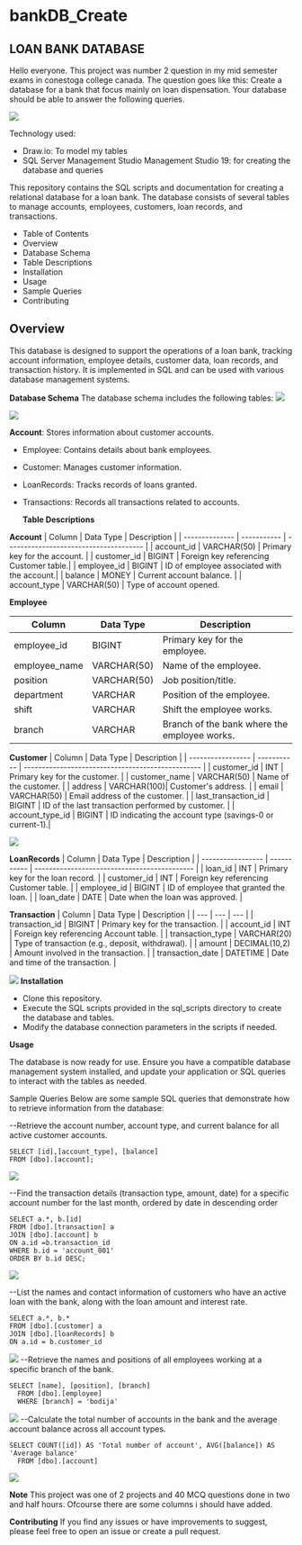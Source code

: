 # bankDB_Create

## LOAN BANK DATABASE 

Hello everyone. This project was number 2 question in my mid semester exams in conestoga college canada. The question goes like this:
Create a database for a bank that focus mainly on loan dispensation. Your database should be able to answer the following queries.

![](001.png)

Technology used:
- Draw.io: To model my tables 
- SQL Server Management Studio Management Studio 19: for creating the database and queries


This repository contains the SQL scripts and documentation for creating a relational database for a loan bank. The database consists of several tables to manage accounts, employees, customers, loan records, and transactions.

- Table of Contents
- Overview
- Database Schema
- Table Descriptions
- Installation
- Usage
- Sample Queries
- Contributing

## Overview
This database is designed to support the operations of a loan bank, tracking account information, employee details, customer data, loan records, and transaction history. It is implemented in SQL and can be used with various database management systems.


**Database Schema**
The database schema includes the following tables:
![](1.jpg)

![](2.jpg)

**Account**: Stores information about customer accounts.
- Employee: Contains details about bank employees.
- Customer: Manages customer information.
- LoanRecords: Tracks records of loans granted.
- Transactions: Records all transactions related to accounts.

  **Table Descriptions**
  
**Account**
| Column         | Data Type   | Description                            |
| -------------- | ----------- | -------------------------------------- |
| account_id     | VARCHAR(50) | Primary key for the account.            |
| customer_id    | BIGINT      | Foreign key referencing Customer table.|
| employee_id    | BIGINT      | ID of employee associated with the account.|
| balance        | MONEY       | Current account balance.                |
| account_type   | VARCHAR(50) | Type of account opened.    

**Employee**

| Column         | Data Type   | Description                                |
| -------------- | ----------- | ------------------------------------------ |
| employee_id    | BIGINT      | Primary key for the employee.               |
| employee_name  | VARCHAR(50) | Name of the employee.                       |
| position       | VARCHAR(50) | Job position/title.                         |
| department     | VARCHAR     | Position of the employee.                   |
| shift          | VARCHAR     | Shift the employee works.                   |
| branch         | VARCHAR     | Branch of the bank where the employee works.|

**Customer**
| Column            | Data Type   | Description                                       |
| ----------------- | ----------- | ------------------------------------------------- |
| customer_id       | INT         | Primary key for the customer.                      |
| customer_name     | VARCHAR(50) | Name of the customer.                             |
| address           | VARCHAR(100)| Customer's address.                               |
| email             | VARCHAR(50) | Email address of the customer.                     |
| last_transaction_id | BIGINT     | ID of the last transaction performed by customer. |
| account_type_id   | BIGINT      | ID indicating the account type (savings-0 or current-1).|

![](8.jpg)

**LoanRecords**
| Column            | Data Type   | Description                                  |
| ----------------- | ----------- | -------------------------------------------- |
| loan_id           | INT         | Primary key for the loan record.             |
| customer_id       | INT         | Foreign key referencing Customer table.     |
| employee_id       | BIGINT      | ID of employee that granted the loan.        |
| loan_date         | DATE        | Date when the loan was approved.             |

**Transaction**
| Column | Data Type | Description |
| --- | --- | --- |
| transaction\_id | BIGINT | Primary key for the transaction. |
| account\_id | INT | Foreign key referencing Account table. |
| transaction\_type | VARCHAR(20) | Type of transaction (e.g., deposit, withdrawal). |
| amount | DECIMAL(10,2) | Amount involved in the transaction. |
| transaction\_date | DATETIME | Date and time of the transaction. |

![](9.jpg)
**Installation**
- Clone this repository.
- Execute the SQL scripts provided in the sql_scripts directory to create the database and tables.
- Modify the database connection parameters in the scripts if needed.

**Usage**

The database is now ready for use. Ensure you have a compatible database management system installed, and update your application or SQL queries to interact with the tables as needed.

Sample Queries
Below are some sample SQL queries that demonstrate how to retrieve information from the database:

--Retrieve the account number, account type, and current balance for all active customer accounts.

    SELECT [id],[account_type], [balance]
    FROM [dbo].[account];
    
![](3.jpg)
 

--Find the transaction details (transaction type, amount, date) for a specific account number for the last month, ordered by date in descending order


    SELECT a.*, b.[id]
    FROM [dbo].[transaction] a
    JOIN [dbo].[account] b
    ON a.id =b.transaction_id
    WHERE b.id = 'account_001'
    ORDER BY b.id DESC;
 
![](4.jpg)

--List the names and contact information of customers who have an active loan with the bank, along with the loan amount and interest rate.

    SELECT a.*, b.*
    FROM [dbo].[customer] a
    JOIN [dbo].[loanRecords] b
    ON a.id = b.customer_id

 
![](5.jpg)
--Retrieve the names and positions of all employees working at a specific branch of the bank.

    SELECT [name], [position], [branch]
      FROM [dbo].[employee]
      WHERE [branch] = 'bodija'
 
![](6.jpg)
--Calculate the total number of accounts in the bank and the average account balance across all account types.

    SELECT COUNT([id]) AS 'Total number of account', AVG([balance]) AS 'Average balance'
      FROM [dbo].[account]
![](7.jpg)

**Note**
This project was one of 2 projects and 40 MCQ  questions done in two and half hours. Ofcourse there are some columns i should have added.

**Contributing**
If you find any issues or have improvements to suggest, please feel free to open an issue or create a pull request.
